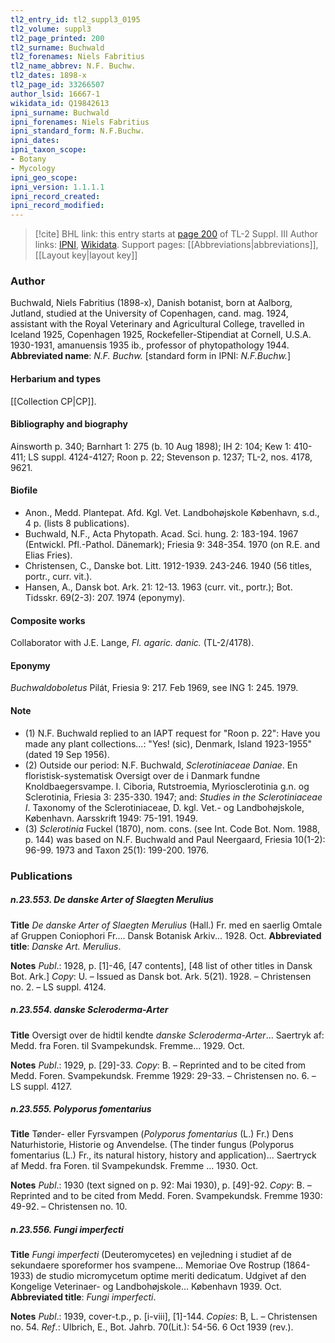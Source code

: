 ```yaml
---
tl2_entry_id: tl2_suppl3_0195
tl2_volume: suppl3
tl2_page_printed: 200
tl2_surname: Buchwald
tl2_forenames: Niels Fabritius
tl2_name_abbrev: N.F. Buchw.
tl2_dates: 1898-x
tl2_page_id: 33266507
author_lsid: 16667-1
wikidata_id: Q19842613
ipni_surname: Buchwald
ipni_forenames: Niels Fabritius
ipni_standard_form: N.F.Buchw.
ipni_dates: 
ipni_taxon_scope: 
- Botany
- Mycology
ipni_geo_scope: 
ipni_version: 1.1.1.1
ipni_record_created: 
ipni_record_modified:
---
```


> [!cite] BHL link: this entry starts at [page 200](https://www.biodiversitylibrary.org/page/33266507) of TL-2 Suppl. III
> Author links: [IPNI](https://www.ipni.org/a/16667-1), [Wikidata](https://www.wikidata.org/wiki/Q19842613). Support pages: [[Abbreviations|abbreviations]], [[Layout key|layout key]]

### Author

Buchwald, Niels Fabritius (1898-x), Danish botanist, born at Aalborg, Jutland, studied at the University of Copenhagen, cand. mag. 1924, assistant with the Royal Veterinary and Agricultural College, travelled in Iceland 1925, Copenhagen 1925, Rockefeller-Stipendiat at Cornell, U.S.A. 1930-1931, amanuensis 1935 ib., professor of phytopathology 1944. 
**Abbreviated name**: *N.F. Buchw.* \[standard form in IPNI: *N.F.Buchw.*\]

#### Herbarium and types

[[Collection CP|CP]].

#### Bibliography and biography

Ainsworth p. 340; Barnhart 1: 275 (b. 10 Aug 1898); IH 2: 104; Kew 1: 410-411; LS suppl. 4124-4127; Roon p. 22; Stevenson p. 1237; TL-2, nos. 4178, 9621.

#### Biofile

- Anon., Medd. Plantepat. Afd. Kgl. Vet. Landbohøjskole København, s.d., 4 p. (lists 8 publications).
- Buchwald, N.F., Acta Phytopath. Acad. Sci. hung. 2: 183-194. 1967 (Entwickl. Pfl.-Pathol. Dänemark); Friesia 9: 348-354. 1970 (on R.E. and Elias Fries).
- Christensen, C., Danske bot. Litt. 1912-1939. 243-246. 1940 (56 titles, portr., curr. vit.).
- Hansen, A., Dansk bot. Ark. 21: 12-13. 1963 (curr. vit., portr.); Bot. Tidsskr. 69(2-3): 207. 1974 (eponymy).

#### Composite works

Collaborator with J.E. Lange, *Fl. agaric. danic.* (TL-2/4178).

#### Eponymy

*Buchwaldoboletus* Pilát, Friesia 9: 217. Feb 1969, see ING 1: 245. 1979.

#### Note

- (1) N.F. Buchwald replied to an IAPT request for "Roon p. 22": Have you made any plant collections...: "Yes! (sic), Denmark, Island 1923-1955" (dated 19 Sep 1956).
- (2) Outside our period: N.F. Buchwald, *Sclerotiniaceae Daniae*. En floristisk-systematisk Oversigt over de i Danmark fundne Knoldbaegersvampe. I. Ciboria, Rutstroemia, Myriosclerotinia g.n. og Sclerotinia, Friesia 3: 235-330. 1947; and: *Studies in the Sclerotiniaceae I*. Taxonomy of the Sclerotiniaceae, D. kgl. Vet.- og Landbohøjskole, København. Aarsskrift 1949: 75-191. 1949.
- (3) *Sclerotinia* Fuckel (1870), nom. cons. (see Int. Code Bot. Nom. 1988, p. 144) was based on N.F. Buchwald and Paul Neergaard, Friesia 10(1-2): 96-99. 1973 and Taxon 25(1): 199-200. 1976.

### Publications

##### n.23.553. De danske Arter of Slaegten Merulius

**Title**
*De danske Arter of Slaegten Merulius* (Hall.) Fr. med en saerlig Omtale af Gruppen Coniophori Fr.... Dansk Botanisk Arkiv... 1928. Oct.
**Abbreviated title**: *Danske Art. Merulius*.

**Notes**
*Publ*.: 1928, p. \[1\]-46, \[47 contents\], \[48 list of other titles in Dansk Bot. Ark.\] *Copy*: U. – Issued as Dansk bot. Ark. 5(21). 1928. – Christensen no. 2. – LS suppl. 4124.

##### n.23.554. danske Scleroderma-Arter

**Title**
Oversigt over de hidtil kendte *danske Scleroderma-Arter*... Saertryk af: Medd. fra Foren. til Svampekundsk. Fremme... 1929. Oct.

**Notes**
*Publ*.: 1929, p. \[29\]-33. *Copy*: B. – Reprinted and to be cited from Medd. Foren. Svampekundsk. Fremme 1929: 29-33. – Christensen no. 6. – LS suppl. 4127.

##### n.23.555. Polyporus fomentarius

**Title**
Tønder- eller Fyrsvampen (*Polyporus fomentarius* (L.) Fr.) Dens Naturhistorie, Historie og Anvendelse. (The tinder fungus (Polyporus fomentarius (L.) Fr., its natural history, history and application)... Saertryck af Medd. fra Foren. til Svampekundsk. Fremme ... 1930. Oct.

**Notes**
*Publ*.: 1930 (text signed on p. 92: Mai 1930), p. \[49\]-92. *Copy*: B. – Reprinted and to be cited from Medd. Foren. Svampekundsk. Fremme 1930: 49-92. – Christensen no. 10.

##### n.23.556. Fungi imperfecti

**Title**
*Fungi imperfecti* (Deuteromycetes) en vejledning i studiet af de sekundaere sporeformer hos svampene... Memoriae Ove Rostrup (1864-1933) de studio micromycetum optime meriti dedicatum. Udgivet af den Kongelige Veterinaer- og Landbohøjskole... København 1939. Oct.
**Abbreviated title**: *Fungi imperfecti*.

**Notes**
*Publ*.: 1939, cover-t.p., p. \[i-viii\], \[1\]-144. *Copies*: B, L. – Christensen no. 54.
*Ref*.: Ulbrich, E., Bot. Jahrb. 70(Lit.): 54-56. 6 Oct 1939 (rev.).


